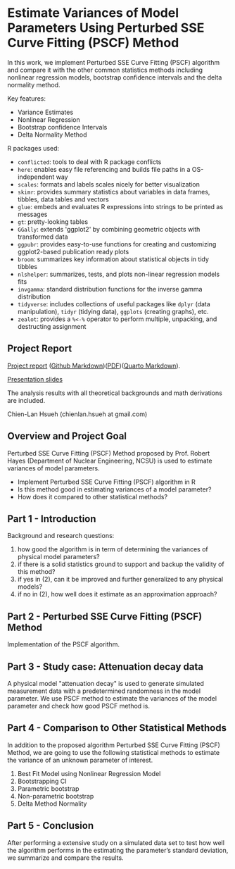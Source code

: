 # Estimate Variances of Model Parameters Using Perturbed SSE Curve Fitting (PSCF) Method

In this work, we implement Perturbed SSE Curve Fitting (PSCF) algorithm and compare it with the other common statistics methods including nonlinear regression models, bootstrap confidence intervals and the delta normality method.

Key features:

- Variance Estimates
- Nonlinear Regression
- Bootstrap confidence Intervals
- Delta Normality Method

R packages used:

- `conflicted`: tools to deal with R package conflicts
- `here`: enables easy file referencing and builds file paths in a OS-independent way
- `scales`: formats and labels scales nicely for better visualization
- `skimr`: provides summary statistics about variables in data frames, tibbles, data tables and vectors
- `glue`: embeds and evaluates R expressions into strings to be printed as messages
- `gt`: pretty-looking tables
- `GGally`: extends 'ggplot2' by combining geometric objects with transformed data
- `ggpubr`: provides easy-to-use functions for creating and customizing ggplot2-based publication ready plots
- `broom`: summarizes key information about statistical objects in tidy tibbles
- `nlshelper`: summarizes, tests, and plots non-linear regression models fits 
- `invgamma`: standard distribution functions for the inverse gamma distribution
- `tidyverse`: includes collections of useful packages like `dplyr` (data manipulation), `tidyr` (tidying data),  `ggplots` (creating graphs), etc.
- `zealot`: provides a `%<-%` operator to perform multiple, unpacking, and destructing assignment 

## Project Report

[Project report](https://rpubs.com/clh2021/1114624) ([Github Markdown](./z_main.md))([PDF](./z_main.pdf))([Quarto Markdown](./z_main.qmd)).

[Presentation slides](./Project_Presentation.pdf)

The analysis results with all theoretical backgrounds and math derivations are included.

Chien-Lan Hsueh (chienlan.hsueh at gmail.com)

## Overview and Project Goal

Perturbed SSE Curve Fitting (PSCF) Method proposed by Prof. Robert Hayes (Department of Nuclear Engineering, NCSU) is used to estimate variances of model parameters. 

- Implement Perturbed SSE Curve Fitting (PSCF) algorithm in R
- Is this method good in estimating variances of a model parameter?
- How does it compared to other statistical methods?


## Part 1 - Introduction 

Background and research questions:

  1. how good the algorithm is in term of determining the variances of physical model parameters?
  1. if there is a solid statistics ground to support and backup the validity of this method?
  1. if yes in (2), can it be improved and further generalized to any physical models?
  1. if no in (2), how well does it estimate as an approximation approach?

## Part 2 - Perturbed SSE Curve Fitting (PSCF) Method

Implementation of the PSCF algorithm.

## Part 3 - Study case: Attenuation decay data

A physical model "attenuation decay" is used to generate simulated measurement data with a predetermined randomness in the model parameter. We use PSCF method to estimate the variances of the model parameter and check how good PSCF method is.

## Part 4 - Comparison to Other Statistical Methods

In addition to the proposed algorithm Perturbed SSE Curve Fitting (PSCF) Method, we are going to use the following statistical methods to estimate the variance of an unknown parameter of interest.

1. Best Fit Model using Nonlinear Regression Model
1. Bootstrapping CI
  1. Parametric bootstrap
  1. Non-parametric bootstrap
1. Delta Method Normality

## Part 5 - Conclusion

After performing a extensive study on a simulated data set to test how well the algorithm performs in the estimating the parameter’s standard deviation, we summarize and compare the results.
